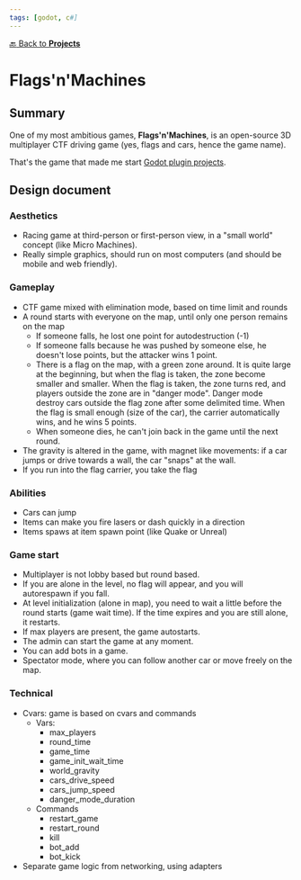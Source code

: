 ```yaml
---
tags: [godot, c#]
---
```

[:back: Back to **Projects**](../)
# Flags'n'Machines

<ProjectCard
    language="Godot/C#"
    date="2021"
    status="paused"
    url="https://github.com/Srynetix/flags-n-machines"
    :screenshot="$withBase('/images/flags-n-machines.gif')"
/>

## Summary

One of my most ambitious games, **Flags'n'Machines**, is an open-source 3D multiplayer CTF driving game (yes, flags and cars, hence the game name).

That's the game that made me start [Godot plugin projects](../game-related/my-godot-plugins.html).

## Design document

### Aesthetics

- Racing game at third-person or first-person view, in a "small world" concept (like Micro Machines).
- Really simple graphics, should run on most computers (and should be mobile and web friendly).

### Gameplay

- CTF game mixed with elimination mode, based on time limit and rounds
- A round starts with everyone on the map, until only one person remains on the map
    - If someone falls, he lost one point for autodestruction (-1)
    - If someone falls because he was pushed by someone else, he doesn't lose points, but the attacker wins 1 point.
    - There is a flag on the map, with a green zone around. It is quite large at the beginning, but when the flag is taken, the zone become smaller and smaller. When the flag is taken, the zone turns red, and players outside the zone are in "danger mode". Danger mode destroy cars outside the flag zone after some delimited time.
    When the flag is small enough (size of the car), the carrier automatically wins, and he wins 5 points.
    - When someone dies, he can't join back in the game until the next round.
- The gravity is altered in the game, with magnet like movements: if a car jumps or drive towards a wall, the car "snaps" at the wall.
- If you run into the flag carrier, you take the flag

### Abilities

- Cars can jump
- Items can make you fire lasers or dash quickly in a direction
- Items spaws at item spawn point (like Quake or Unreal)

### Game start

- Multiplayer is not lobby based but round based.
- If you are alone in the level, no flag will appear, and you will autorespawn if you fall.
- At level initialization (alone in map), you need to wait a little before the round starts (game wait time). If the time expires and you are still alone, it restarts.
- If max players are present, the game autostarts.
- The admin can start the game at any moment.
- You can add bots in a game.
- Spectator mode, where you can follow another car or move freely on the map.

### Technical

- Cvars: game is based on cvars and commands
    - Vars:
        - max_players
        - round_time
        - game_time
        - game_init_wait_time
        - world_gravity
        - cars_drive_speed
        - cars_jump_speed
        - danger_mode_duration
    - Commands
        - restart_game
        - restart_round
        - kill
        - bot_add
        - bot_kick
- Separate game logic from networking, using adapters

